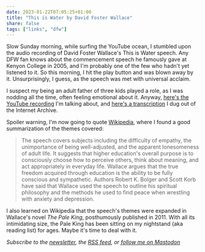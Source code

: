 ```yaml
---
date: 2023-01-22T07:05:25+01:00
title: "This is Water by David Foster Wallace"
share: false
tags: ["links", "dfw"]
---
```

Slow Sunday morning, while surfing the YouTube ocean, I stumbled upon the audio
recording of David Foster Wallace's This is Water speech. Any DFW fan knows
about the commencement speech he famously gave at Kenyon College in 2005, and
I'm probably one of the few who hadn't yet listened to it. So this morning, I
hit the play button and was blown away by it. Unsurprisingly, I guess, as the
speech was met with universal acclaim.

I suspect my being an adult father of three kids played a role, as I was
nodding all the time, often feeling emotional about it. Anyway, [here's the
YouTube recording][1] I'm talking about, and [here's a transcription][2] I dug
out of the Internet Archive.

Spoiler warning, I'm now going to quote [Wikipedia][3], where I found a good
summarization of the themes covered:

> The speech covers subjects including the difficulty of empathy, the
> unimportance of being well-adjusted, and the apparent lonesomeness of adult
> life. It suggests that higher education's overall purpose is to consciously
> choose how to perceive others, think about meaning, and act appropriately in
> everyday life. Wallace argues that the true freedom acquired through
> education is the ability to be fully conscious and sympathetic. Authors
> Robert K. Bolger and Scott Korb have said that Wallace used the speech to
> outline his spiritual philosophy and the methods he used to find peace when
> wrestling with anxiety and depression.

I also learned on Wikipedia that the speech's themes were expanded in Wallace's
novel *The Pale King*, posthumously published in 2011. With all its
intimidating size, the Pale King has been sitting on my nightstand (aka reading
list) for ages. Maybe it's time to deal with it.

*Subscribe to the [newsletter][nl], the [RSS feed][rss], or [follow me on Mastodon][m]*

 [1]: https://youtu.be/DCbGM4mqEVw
 [2]: https://web.archive.org/web/20080213082423/http://www.marginalia.org/dfw_kenyon_commencement.html
 [3]: https://en.wikipedia.org/wiki/This_Is_Water
 [rss]: https://nicolaiarocci.com/index.xml
 [m]: https://fosstodon.org/@nicola
 [nl]: https://nicolaiarocci.substack.com
